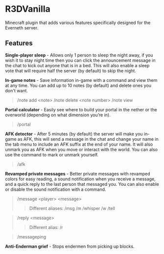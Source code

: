 
# R3DVanilla
Minecraft plugin that adds various features specifically designed for the Everneth server.

## Features
 **Single-player sleep** - Allows only 1 person to sleep the night away, if you wish it to stay night time then you can click the announcement message in the chat to kick out anyone that is in a bed. This will also enable a sleep vote that will require half the server (by default) to skip the night.
 
 **In-game notes** - Save information in-game with a command and view them at any time. You can add up to 10 notes (by default) and delete ones you don't want.
 >/note add \<note\>
 >/note delete \<note number\>
 >/note view
 
 **Portal calculator** - Easily see where to build your portal in the nether or the overworld (depending on what dimension you’re in).
 >/portal
 
 **AFK detector** - After 5 minutes (by default) the server will make you in-game as AFK, this will send a message in the chat and change your name in the tab menu to include an AFK suffix at the end of your name. It will also unmark you as AFK when you move or interact with the world. You can also use the command to mark or unmark yourself.
 >/afk
 
 **Revamped private messages** - Better private messages with revamped colors for easy reading, a sound notification when you receive a message, and a quick reply to the last person that messaged you. You can also enable or disable the sound notification with a command.
 >/message \<player\> \<message\>
 > > Different aliases: /msg /m /whisper /w /tell
 
 
 > /reply \<message\>
 > > Different alias: /r
 
 >/messageping
 
 **Anti-Enderman grief** - Stops endermen from picking up blocks.
